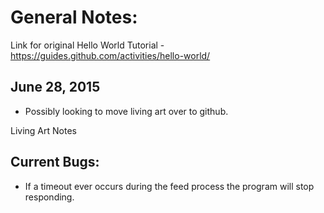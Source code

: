 # General Notes:

Link for original Hello World Tutorial - https://guides.github.com/activities/hello-world/

June 28, 2015
-------------
- Possibly looking to move living art over to github.

Living Art Notes

Current Bugs:
-------------
- If a timeout ever occurs during the feed process the program will stop responding.

